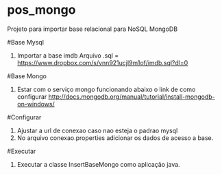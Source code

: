 # pos_mongo
Projeto para importar base relacional para NoSQL MongoDB

#Base Mysql
1. Importar a base imdb 
Arquivo .sql = https://www.dropbox.com/s/vnn921ucjl9m1of/imdb.sql?dl=0

#Base Mongo
1. Estar com o serviço mongo funcionando abaixo o link de como configurar
http://docs.mongodb.org/manual/tutorial/install-mongodb-on-windows/

#Configurar
1. Ajustar a url de conexao caso nao esteja o padrao mysql
2. No arquivo conexao.properties adicionar os dados de acesso a base.

#Executar
1. Executar a classe InsertBaseMongo como aplicação java.
